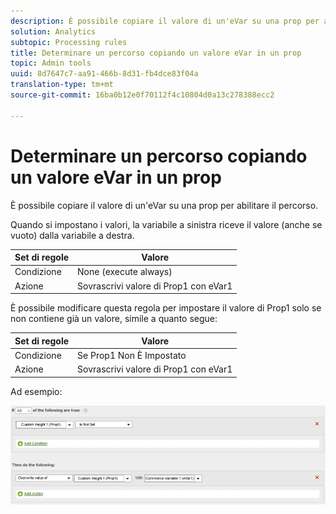 ```yaml
---
description: È possibile copiare il valore di un'eVar su una prop per abilitare il percorso.
solution: Analytics
subtopic: Processing rules
title: Determinare un percorso copiando un valore eVar in un prop
topic: Admin tools
uuid: 8d7647c7-aa91-466b-8d31-fb4dce83f04a
translation-type: tm+mt
source-git-commit: 16ba0b12e0f70112f4c10804d0a13c278388ecc2

---
```



# Determinare un percorso copiando un valore eVar in un prop

È possibile copiare il valore di un'eVar su una prop per abilitare il percorso.

Quando si impostano i valori, la variabile a sinistra riceve il valore (anche se vuoto) dalla variabile a destra.

| Set di regole | Valore |
|---|---|
| Condizione | None (execute always) |
| Azione | Sovrascrivi valore di Prop1 con eVar1 |

È possibile modificare questa regola per impostare il valore di Prop1 solo se non contiene già un valore, simile a quanto segue:

| Set di regole | Valore |
|---|---|
| Condizione | Se Prop1 Non È Impostato |
| Azione | Sovrascrivi valore di Prop1 con eVar1 |

Ad esempio:

![](assets/overwrite-empty-prop.png)

